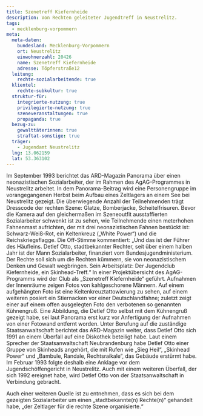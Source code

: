 ```yaml
---
title: Szenetreff Kiefernheide
description: Von Rechten geleiteter Jugendtreff in Neustrelitz.
tags:
  - mecklenburg-vorpommern
meta:
  meta-daten:
    bundesland: Mecklenburg-Vorpommern
    ort: Neustrelitz
    einwohnerzahl: 20426
    name: Szenetreff Kiefernheide
    adresse: Töpferstraße12
  leitung:
    rechte-sozialarbeitende: true
  klientel:
    rechte-subkultur: true
  struktur-für:
    integrierte-nutzung: true
    privilegierte-nutzung: true
    szeneveranstaltungen: true
    propaganda: true
  bezug-zu:
    gewalttäterinnen: true
    straftat-sonstige: true
  träger: 
    - Jugendamt Neustrelitz
  lng: 13.062159
  lat: 53.363102
---
```


Im September 1993 berichtet das ARD-Magazin Panorama über einen neonazistischen Sozialarbeiter, der im Rahmen des AgAG-Programmes in Neustrelitz arbeitet. In dem Panorama-Beitrag wird eine Personengruppe im vorangegangenen Herbst beim Aufbau eines Zeltlagers an einem See bei Neustrelitz gezeigt. Die überwiegende Anzahl der Teilnehmenden trägt Dresscode der rechten Szene: Glatze, Bomberjacke, Scheitelfrisuren. Bevor die Kamera auf den gleichermaßen im Szeneoutfit ausstaffierten Sozialarbeiter schwenkt ist zu sehen, wie Teilnehmende einen meterhohen Fahnenmast aufrichten, der mit drei neonazistischen Fahnen bestückt ist: Schwarz-Weiß-Rot, ein Keltenkreuz („White Power“) und die Reichskriegsflagge. Die Off-Stimme kommentiert: „Und das ist der Führer des Häufleins. Detlef Otto, stadtbekannter Rechter, seit über einem halben Jahr ist der Mann Sozialarbeiter, finanziert vom Bundesjugendministerium. Der Rechte soll sich um die Rechten kümmern, sie von neonazistischem Denken und Gewalt wegbringen. Sein Arbeitsplatz: Der Jugendclub Kiefernheide, ein Skinhead-Treff.“ In einer Projektübersicht des AgAG-Programms wird der Club als „Szenetreff Kiefernheide“ geführt. Aufnahmen der Innenräume zeigen Fotos von kahlgeschorene Männern. Auf einem aufgehängten Foto ist eine Keltenkreuztattowierung zu sehen, auf einem weiteren posiert ein Stiernacken vor einer Deutschlandfahne; zuletzt zeigt einer auf einem offen ausgelegten Foto den verbotenen so genannten Kühnengruß. Eine Abbildung, die Detlef Otto selbst mit dem Kühnengruß gezeigt habe, sei laut Panorama erst kurz vor Anfertigung der Aufnahmen von einer Fotowand entfernt worden. Unter Berufung auf die zuständige Staatsanwaltschaft berichtet das ARD-Magazin weiter, dass Detlef Otto sich 1991 an einem Überfall auf eine Diskothek beteiligt habe. Laut einem Sprecher der Staatsanwaltschaft Neubrandenburg habe Detlef Otto einer Gruppe von Skinheads angehört, die mit Rufen wie „Sieg Heil“, „Skinhead Power“ und „Bambule, Randale, Rechtsraikale“, das Gebäude erstürmt habe. Im Februar 1993 folgte deshalb eine Anklage vor dem Jugendschöffengericht in Neustrelitz. Auch mit einem weiteren Überfall, der sich 1992 ereignet habe, wird Detlef Otto von der Staatsanwaltschaft in Verbindung gebracht. 

Auch einer weiteren Quelle ist zu entnehmen, dass es sich bei dem gezeigten Sozialarbeiter um einen „stadtbekannte(n) Rechte(n)“ gehandelt habe, „der Zeltlager für die rechte Szene organisierte.“